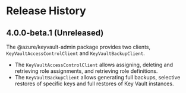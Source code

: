 # Release History

## 4.0.0-beta.1 (Unreleased)

The @azure/keyvault-admin package provides two clients, `KeyVaultAccessControlClient` and `KeyVaultBackupClient`.

- The `KeyVaultAccessControlClient` allows assigning, deleting and retrieving role assignments, and retrieving role definitions.
- The `KeyVaultBackupClient` allows generating full backups, selective restores of specific keys and full restores of Key Vault instances.